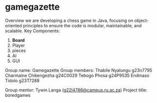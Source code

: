 # gamegazette
 Overview we are developing a chess game in Java, focusing on object-oriented principles to ensure the code is modular, maintainable, and scalable. Key Components: 
1. **Board**
2. Player
3. pieces
4. AI
5. GUI

Group name: 
Gamegazette
Group members: 
Thabile Nyalungu g23n7795
Charmaine Chikengezha g24C0029
Tebogo Phosa g24P9535
Endinaso Tidolo g23T7288

Group mentor: Tywin Langa (g22l4786@campus.ru.ac.za)
Project title: boredgames


